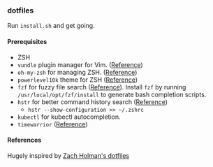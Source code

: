 ### dotfiles

Run `install.sh` and get going.

#### Prerequisites
- ZSH
- `vundle` plugin manager for Vim. ([Reference](https://github.com/VundleVim/Vundle.vim/tree/b255382d6242d7ea3877bf059d2934125e0c4d95#quick-start))
- `oh-my-zsh` for managing ZSH. ([Reference](https://ohmyz.sh/#install))
- `powerlevel10k` theme for ZSH ([Reference](https://github.com/romkatv/powerlevel10k/))
- `fzf` for fuzzy file search ([Reference](https://github.com/junegunn/fzf)). Install `fzf` by running `/usr/local/opt/fzf/install` to generate bash completion scripts.
- `hstr` for better command history search ([Reference](https://github.com/dvorka/hstr/tree/6507ac7f9518b896809d7eee3edcaaad94769d18))
    - `hstr --show-configuration >> ~/.zshrc`
- `kubectl` for kubectl autocompletion.
- `timewarrior` ([Reference](https://timewarrior.net/))

#### References
Hugely inspired by [Zach Holman's dotfiles](https://github.com/holman/dotfiles)
